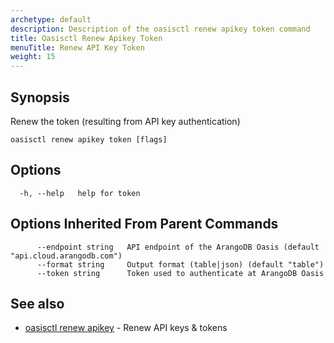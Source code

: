 ```yaml
---
archetype: default
description: Description of the oasisctl renew apikey token command
title: Oasisctl Renew Apikey Token
menuTitle: Renew API Key Token
weight: 15
---
```

## Synopsis
Renew the token (resulting from API key authentication)

```
oasisctl renew apikey token [flags]
```

## Options
```
  -h, --help   help for token
```

## Options Inherited From Parent Commands
```
      --endpoint string   API endpoint of the ArangoDB Oasis (default "api.cloud.arangodb.com")
      --format string     Output format (table|json) (default "table")
      --token string      Token used to authenticate at ArangoDB Oasis
```

## See also
* [oasisctl renew apikey](renew-apikey.md)	 - Renew API keys & tokens

